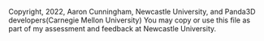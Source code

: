 Copyright, 2022, Aaron Cunningham, Newcastle University, and Panda3D developers(Carnegie Mellon University)
You may copy or use this file as part of my assessment and feedback at Newcastle University.
